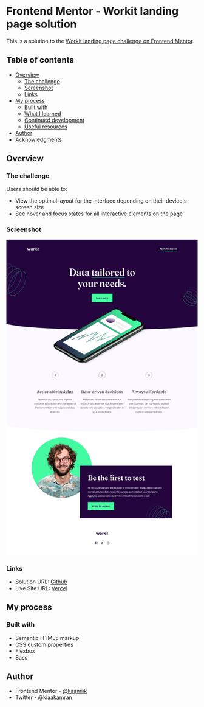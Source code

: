 # Frontend Mentor - Workit landing page solution

This is a solution to the [Workit landing page challenge on Frontend Mentor](https://www.frontendmentor.io/challenges/workit-landing-page-2fYnyle5lu).

## Table of contents

- [Overview](#overview)
  - [The challenge](#the-challenge)
  - [Screenshot](#screenshot)
  - [Links](#links)
- [My process](#my-process)
  - [Built with](#built-with)
  - [What I learned](#what-i-learned)
  - [Continued development](#continued-development)
  - [Useful resources](#useful-resources)
- [Author](#author)
- [Acknowledgments](#acknowledgments)

## Overview

### The challenge

Users should be able to:

- View the optimal layout for the interface depending on their device's screen size
- See hover and focus states for all interactive elements on the page

### Screenshot

![](./assets/images/screenshot.png)

### Links

- Solution URL: [Github](https://github.com/kaamiik/fm-Workit-Landing-Page)
- Live Site URL: [Vercel](https://fm-workit-landing-page-phi.vercel.app/)

## My process

### Built with

- Semantic HTML5 markup
- CSS custom properties
- Flexbox
- Sass

## Author

- Frontend Mentor - [@kaamiik](https://www.frontendmentor.io/profile/kaamiik)
- Twitter - [@kiaakamran](https://twitter.com/kiaakamran)
